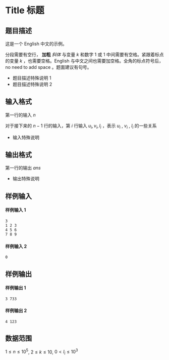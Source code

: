 <!-- Author: Pioooooo -->

# Title 标题

## 题目描述

这是一个 English 中文的示例。

分段需要有空行， **加粗** *斜体* 与变量 $k$ 和数字 1 或 $1$ 中间需要有空格。紧跟着标点的变量 $k$ ，也需要空格。English
与中文之间也需要加空格。全角的标点符号后，no need to add space 。题面建议有句号。

* 题目描述特殊说明 1
* 题目描述特殊说明 2

## 输入格式

第一行的输入 $n$ <!-- 最后无需句号 -->

对于接下来的 $n-1$ 行的输入，第 $i$ 行输入 $u_i, v_i, l_i$ ，表示 $u_i$ , $v_i$ , $l_i$ 的一些关系

* 输入特殊说明

## 输出格式

第一行的输出 $ans$

* 输出特殊说明

## 样例输入

#### 样例输入 1 <!-- 如有多组样例数据 -->

```{.python .input .text}
3	
1 2 3
4 5 6
7 8 9
```

#### 样例输入 2

```{.python .input .text}
0
```

## 样例输出

#### 样例输出 1 <!-- 如有多组样例数据 -->

```{.python .input .text}
3 733
```

#### 样例输出 2

```{.python .input .text}
4 123
```

## 数据范围

$1\leq n\leq 10^5$, $2\leq k\leq10$, $0<l_i\leq10^3$

<!--
# 标题

## 题目描述

## 输入格式

## 输出格式

## 样例输入

#### 样例输入 1

```{.python .input .text}
```

#### 样例输入 2

```text
```

## 样例输出

#### 样例输出 1

```{.python .input .text}
```

#### 样例输出 2

```text
```

## 数据范围
-->
